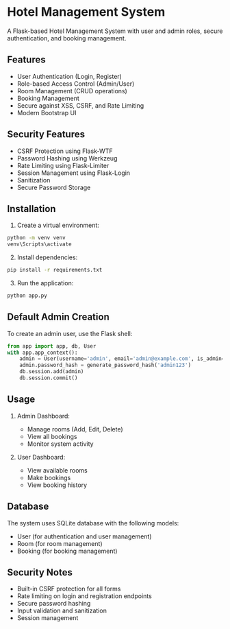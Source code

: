 # Hotel Management System

A Flask-based Hotel Management System with user and admin roles, secure authentication, and booking management.

## Features

- User Authentication (Login, Register)
- Role-based Access Control (Admin/User)
- Room Management (CRUD operations)
- Booking Management
- Secure against XSS, CSRF, and Rate Limiting
- Modern Bootstrap UI

## Security Features

- CSRF Protection using Flask-WTF
- Password Hashing using Werkzeug
- Rate Limiting using Flask-Limiter
- Session Management using Flask-Login
- Sanitization
- Secure Password Storage

## Installation

1. Create a virtual environment:
```bash
python -m venv venv
venv\Scripts\activate
```

2. Install dependencies:
```bash
pip install -r requirements.txt
```

3. Run the application:
```bash
python app.py
```

## Default Admin Creation

To create an admin user, use the Flask shell:
```python
from app import app, db, User
with app.app_context():
    admin = User(username='admin', email='admin@example.com', is_admin=True)
    admin.password_hash = generate_password_hash('admin123')
    db.session.add(admin)
    db.session.commit()
```

## Usage

1. Admin Dashboard:
   - Manage rooms (Add, Edit, Delete)
   - View all bookings
   - Monitor system activity

2. User Dashboard:
   - View available rooms
   - Make bookings
   - View booking history

## Database

The system uses SQLite database with the following models:
- User (for authentication and user management)
- Room (for room management)
- Booking (for booking management)

## Security Notes

- Built-in CSRF protection for all forms
- Rate limiting on login and registration endpoints
- Secure password hashing
- Input validation and sanitization
- Session management
